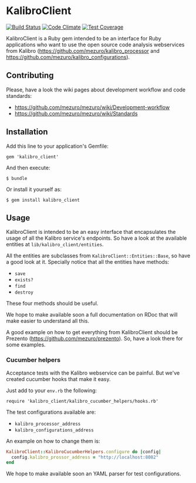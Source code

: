 # KalibroClient

[![Build Status](https://travis-ci.org/mezuro/kalibro_client.png?branch=master)](https://travis-ci.org/mezuro/kalibro_client)
[![Code Climate](https://codeclimate.com/github/mezuro/kalibro_client.png)](https://codeclimate.com/github/mezuro/kalibro_client)
[![Test Coverage](https://codeclimate.com/github/mezuro/kalibro_client/badges/coverage.svg)](https://codeclimate.com/github/mezuro/kalibro_client)

KalibroClient is a Ruby gem intended to be an interface for Ruby applications who want to use the open source code analysis webservices from Kalibro (https://github.com/mezuro/kalibro_processor and https://github.com/mezuro/kalibro_configurations).

## Contributing

Please, have a look the wiki pages about development workflow and code standards:

* https://github.com/mezuro/mezuro/wiki/Development-workflow
* https://github.com/mezuro/mezuro/wiki/Standards

## Installation

Add this line to your application's Gemfile:

    gem 'kalibro_client'

And then execute:

    $ bundle

Or install it yourself as:

    $ gem install kalibro_client

## Usage

KalibroClient is intended to be an easy interface that encapsulates the usage of all the Kalibro service's endpoints. So have a look at the available entities at `lib/kalibro_client/entities`.

All the entities are subclasses from `KalibroClient::Entities::Base`, so have a good look at it. Specially notice that all the entities have methods:

* `save`
* `exists?`
* `find`
* `destroy`

These four methods should be useful.

We hope to make available soon a full documentation on RDoc that will make easier to understand all this.

A good example on how to get everything from KalibroClient should be Prezento (https://github.com/mezuro/prezento). So, have a look there for some examples.

### Cucumber helpers

Acceptance tests with the Kalibro webservice can be painful. But we've created cucumber hooks that make it easy.

Just add to your `env.rb` the following:

    require 'kalibro_client/kalibro_cucumber_helpers/hooks.rb'

The test configurations available are:

* `kalibro_processor_address`
* `kalibro_configurations_address`

An example on how to change them is:

```ruby
KalibroClient::KalibroCucumberHelpers.configure do |config|
  config.kalibro_prossor_address = "http://localhost:8082"
end
```

We hope to make available soon an YAML parser for test configurations.
